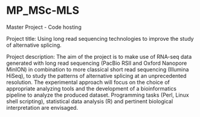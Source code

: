 # MP_MSc-MLS
Master Project - Code hosting

Project title: 
Using long read sequencing technologies to improve the study of alternative splicing. 

Project description: 
The aim of the project is to make use of RNA-seq data generated with long read sequencing (PacBio RSII and Oxford Nanopore MinION) in combination to more classical short read sequencing (Illumina HiSeq), to study the patterns of alternative splicing at an unprecedented resolution. The experimental approach will focus on the choice of appropriate analyzing tools and the development of a bioinformatics pipeline to analyze the produced dataset. Programming tasks (Perl, Linux shell scripting), statistical data analysis (R) and pertinent biological interpretation are envisaged. 
